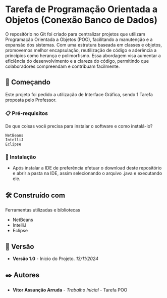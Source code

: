 # Tarefa de Programação Orientada a Objetos (Conexão Banco de Dados)

O repositório no Git foi criado para centralizar projetos que utilizam Programação Orientada a Objetos (POO), facilitando a manutenção e a expansão dos sistemas. Com uma estrutura baseada em classes e objetos, promovemos melhor encapsulação, reutilização de código e aderência a princípios como herança e polimorfismo. Essa abordagem visa aumentar a eficiência do desenvolvimento e a clareza do código, permitindo que colaboradores compreendam e contribuam facilmente.

## 🚀 Começando

Este projeto foi pedido a utilização de Interface Gráfica, sendo 1 Tarefa proposta pelo Professor.

### 📋 Pré-requisitos

De que coisas você precisa para instalar o software e como instalá-lo?

```
NetBeans
IntelliJ
Eclipse
```

### 🔧 Instalação

* Após instalar a IDE de preferência efetuar o download deste repositório e abrir a pasta na IDE, assim selecionando o arquivo .java e executando ele.

## 🛠️ Construído com

Ferramentas utilizadas e bibliotecas

* NetBeans
* IntelliJ
* Eclipse

## 📌 Versão

* **Versão 1.0** - Inicio do Projeto. *13/11/2024*

## ✒️ Autores

* **Vitor Assunção Arruda** - *Trabalho Inicial* - Tarefa POO